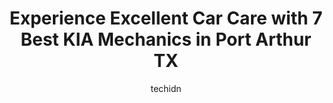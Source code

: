 ---
layout: ampstory
image: https://images.unsplash.com/photo-1641921966132-371cca4de3a1?ixlib=rb-4.0.3&ixid=MnwxMjA3fDB8MHxwaG90by1wYWdlfHx8fGVufDB8fHx8&auto=format&fit=crop&w=640&h=853&q=80
author: techidn
featured: false
description: Trust your vehicles maintenance and repairs to the 7 best KIA Mechanic in Port Arthur TX, USA. With their extensive experience, cutting-edge technology, and commitment to customer satisfact
title: Experience Excellent Car Care with 7 Best KIA Mechanics in Port Arthur TX
cover:
   title: Experience Excellent Car Care with 7 Best KIA Mechanics in Port Arthur TX
   subtitle: Rickpate
   background: https://images.unsplash.com/photo-1641921966132-371cca4de3a1?ixlib=rb-4.0.3&ixid=MnwxMjA3fDB8MHxwaG90by1wYWdlfHx8fGVufDB8fHx8&auto=format&fit=crop&w=640&h=853&q=80

pages: 
 - layout: thirds
   top: <h1>#1 Classic Kia</h1>
   bottom: "<p>Carla was great to work with.  Made sure she met all our needs.  The sales team and managers found a great deal for us to get in a car.  The finance department was effici</p>"
   background: https://www.knot35.com/toplist/wp-content/uploads/2023/06/best-kia-mechanic-1-in-port-arthur-tx-1685831512.jpeg
   backgroundblur: true
 - layout: thirds
   top: <h1>#2 Philpott Toyota</h1>
   bottom: "<p>2229 US-69, Nederland, TX 77627, United States</p>"
   background: https://www.knot35.com/toplist/wp-content/uploads/2023/06/best-kia-mechanic-2-in-port-arthur-tx-1685831513.jpeg
   cta:
      link: https://www.knot35.com/toplist/experience-excellent-car-care-with-7-best-kia-mechanics-in-port-arthur-tx/
      text: Experience Excellent Car Care with 7 Best KIA Mechanics in Port Arthur TX
 - layout: thirds
   top: <h1>#3 Philpott Hyundai</h1>
   bottom: "<p>2289 Hwy 69 N, Nederland, TX 77627, United States</p>"
   background: https://www.knot35.com/toplist/wp-content/uploads/2023/06/best-kia-mechanic-3-in-port-arthur-tx-1685831513.jpeg
   cta:
      link: https://www.knot35.com/toplist/experience-excellent-car-care-with-7-best-kia-mechanics-in-port-arthur-tx/
      text: Experience Excellent Car Care with 7 Best KIA Mechanics in Port Arthur TX
 - layout: thirds
   top: <h1>#4 Mid County Lube & Auto Repair LLC</h1>
   bottom: "<p>5217 Twin City Hwy, Port Arthur, TX 77642, United States</p>"
   background: https://images.unsplash.com/photo-1613843873231-1447db182f97?ixlib=rb-4.0.3&ixid=MnwxMjA3fDB8MHxwaG90by1wYWdlfHx8fGVufDB8fHx8&auto=format&fit=crop&w=640&h=853&q=80
   cta:
      link: https://www.knot35.com/toplist/experience-excellent-car-care-with-7-best-kia-mechanics-in-port-arthur-tx/
      text: Experience Excellent Car Care with 7 Best KIA Mechanics in Port Arthur TX
 - layout: thirds
   top: <h1>#5 Twin City Motors</h1>
   bottom: "<p>10549 Memorial Blvd, Port Arthur, TX 77640, United States</p>"
   background: https://images.unsplash.com/photo-1484589065579-248aad0d8b13?ixlib=rb-4.0.3&ixid=MnwxMjA3fDB8MHxwaG90by1wYWdlfHx8fGVufDB8fHx8&auto=format&fit=crop&w=640&h=853&q=80
   cta:
      link: https://www.knot35.com/toplist/experience-excellent-car-care-with-7-best-kia-mechanics-in-port-arthur-tx/
      text: Experience Excellent Car Care with 7 Best KIA Mechanics in Port Arthur TX
 - layout: thirds
   top: <h1>#6 JK Subaru</h1>
   bottom: "<p>1800 US-69, Nederland, TX 77627, United States</p>"
   background: https://images.unsplash.com/photo-1602536052359-ef94c21c5948?ixlib=rb-4.0.3&ixid=MnwxMjA3fDB8MHxwaG90by1wYWdlfHx8fGVufDB8fHx8&auto=format&fit=crop&w=640&h=853&q=80
   cta:
      link: https://www.knot35.com/toplist/experience-excellent-car-care-with-7-best-kia-mechanics-in-port-arthur-tx/
      text: Experience Excellent Car Care with 7 Best KIA Mechanics in Port Arthur TX
 - layout: thirds
   top: <h1>#7 Patsco Windshield Repair</h1>
   bottom: "<p>3100 FM 365, Port Arthur, TX 77642, United States</p>"
   background: https://images.unsplash.com/photo-1541356665065-22676f35dd40?ixlib=rb-4.0.3&ixid=MnwxMjA3fDB8MHxwaG90by1wYWdlfHx8fGVufDB8fHx8&auto=format&fit=crop&w=640&h=853&q=80
   cta:
      link: https://www.knot35.com/toplist/experience-excellent-car-care-with-7-best-kia-mechanics-in-port-arthur-tx/
      text: Experience Excellent Car Care with 7 Best KIA Mechanics in Port Arthur TX
 - layout: thirds
   middle: Continue reading...
   background: https://images.unsplash.com/photo-1620421680010-0766ff230392?ixlib=rb-4.0.3&ixid=MnwxMjA3fDB8MHxwaG90by1wYWdlfHx8fGVufDB8fHx8&auto=format&fit=crop&w=640&h=853&q=80
   cta:
      link: https://www.knot35.com/toplist/experience-excellent-car-care-with-7-best-kia-mechanics-in-port-arthur-tx/
      text: Experience Excellent Car Care with 7 Best KIA Mechanics in Port Arthur TX
      
---